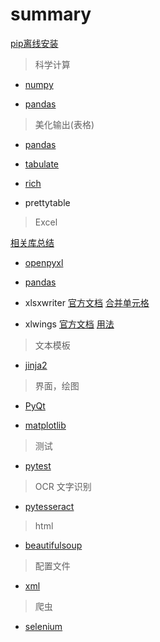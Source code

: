 # summary

[pip离线安装](../python.md#pip)

> 科学计算

* [numpy](./numpy.md)

* [pandas](./pandas.md)

> 美化输出(表格)

* [pandas](./pandas.md)

* [tabulate](./tabulate.md)

* [rich](./rich.md)

* prettytable

> Excel

[相关库总结](https://blog.csdn.net/weixin_38037405/article/details/123705853)

* [openpyxl](./openpyxl.md)

* [pandas](./pandas.md)

* xlsxwriter [官方文档](https://xlsxwriter.readthedocs.io/) [合并单元格](https://www.freesion.com/article/1593175682/)

* xlwings [官方文档](https://docs.xlwings.org/en/stable/index.html) [用法](https://blog.csdn.net/qfxietian/article/details/123822358)

> 文本模板

* [jinja2](./jinja2.md)

> 界面，绘图

* [PyQt](./PyQt5.md)

* [matplotlib](./matplotlib.md)

> 测试

* [pytest](./pytest.md)

> OCR 文字识别

* [pytesseract](./pytesseract.md)

> html

* [beautifulsoup](./beautifulsoup4.md)

> 配置文件

* [xml](./xml.md)

> 爬虫

* [selenium](./selenium.md)
